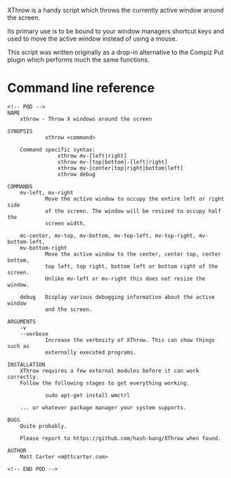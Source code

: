 XThrow is a handy script which throws the currently active window around the screen.

Its primary use is to be bound to your window managers shortcut keys and used to move the active window instead of using a mouse.

This script was written originally as a drop-in alternative to the Compiz Put plugin which performs much the same functions.


Command line reference
======================
```
<!-- POD -->
NAME
    xthrow - Throw X windows around the screen

SYNOPSIS
            xthrow <command>

    Command specific syntax:
                xthrow mv-[left|right]
                xthrow mv-[top|bottom]-[left|right]
                xthrow mv-[center|top|right|bottom|left]
                xthrow debug

COMMANDS
    mv-left, mv-right
            Move the active window to occupy the entire left or right side
            of the screen. The window will be resized to occupy half the
            screen width.

    mc-center, mv-top, mv-bottom, mv-top-left, mv-top-right, mv-bottom-left,
    mv-bottom-right
            Move the active window to the center, center top, center bottom,
            top left, top right, bottom left or bottom right of the screen.
            Unlike mv-left or mv-right this does not resize the window.

    debug   Display various debugging information about the active window
            and the screen.

ARGUMENTS
    -v
    --verbose
            Increase the verbosity of XThrow. This can show things such as
            externally executed programs.

INSTALLATION
    XThrow requires a few external modules before it can work correctly.
    Follow the following stages to get everything working.

            sudo apt-get install wmctrl

    ... or whatever package manager your system supports.

BUGS
    Quite probably.

    Please report to https://github.com/hash-bang/XThrow when found.

AUTHOR
    Matt Carter <m@ttcarter.com>

<!-- END POD -->
```
